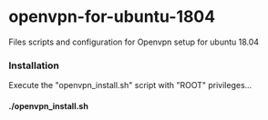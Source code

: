 # openvpn-for-ubuntu-1804
Files scripts and configuration for Openvpn setup for ubuntu 18.04

### Installation
Execute the "openvpn_install.sh" script with "ROOT" privileges...

#### ./openvpn_install.sh
